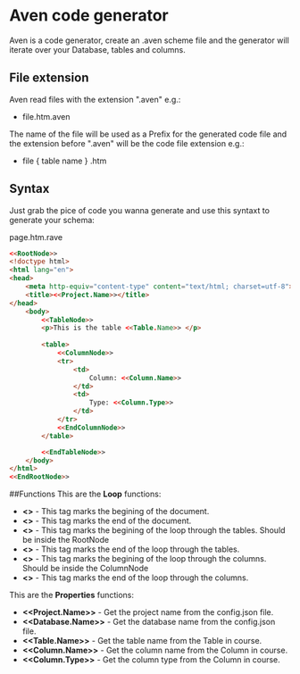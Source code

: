 # Aven code generator
Aven is a code generator, create an .aven scheme file and the generator will iterate over your Database, tables and columns.

## File extension
Aven read files with the extension ".aven" e.g.:
 - file.htm.aven
 
The name of the file will be used as a Prefix for the generated code file and the extension before ".aven" will be the code file extension e.g.:

 - file { table name } .htm
  
 
## Syntax

Just grab the pice of code you wanna generate and use this syntaxt to generate your schema:

page.htm.rave

```html
<<RootNode>>
<!doctype html>
<html lang="en">
<head>
	<meta http-equiv="content-type" content="text/html; charset=utf-8">
	<title><<Project.Name>></title>
</head>
	<body>
		<<TableNode>>
		<p>This is the table <<Table.Name>> </p>
		
		<table>
			<<ColumnNode>>
			<tr>
				<td>
					Column: <<Column.Name>>
				</td>
				<td>
					Type: <<Column.Type>>
				</td>
			</tr>
			<<EndColumnNode>>
		</table>

		<<EndTableNode>>
	</body>
</html>
<<EndRootNode>>
```

##Functions
This are the **Loop** functions:
 *  **<<RootNode>>** - This tag marks the begining of the document.
 *   **<<EndRootNode>>** - This tag marks the end of the document.
 *   **<<TableNode>>** - This tag marks the begining of the loop through the tables. Should be inside the RootNode
 *   **<<EndTableNode>>** - This tag marks the end of the loop through the tables.
 *   **<<ColumnNode>>** - This tag marks the begining of the loop through the columns. Should be inside the ColumnNode
 *   **<<EndColumnNode>>** - This tag marks the end of the loop through the columns.
 

This are the **Properties** functions:
 * **<<Project.Name>>** - Get the project name from the config.json file.
 * **<<Database.Name>>** - Get the database name from the config.json file. 
 * **<<Table.Name>>** - Get the table name from the Table in course.
 * **<<Column.Name>>** - Get the column name from the Column in course.
 * **<<Column.Type>>** - Get the column type from the Column in course.
